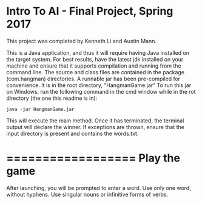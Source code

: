 # Intro To AI - Final Project, Spring 2017

This project was completed by Kenneth Li and Austin Mann.

This is a Java application, and thus it will require having Java installed on the target system. For best results, have the latest jdk installed on your machine and ensure that it supports compilation and running from the command line.
The source and class files are contained in the package (com.hangman) directories. A runnable jar has been pre-compiled for convenience. It is in the root 
directory, "HangmanGame.jar"
To run this jar on Windows, run the following command in the cmd window while in the rot directory (the one this readme is in):

	java -jar HangmanGame.jar
  
This will execute the main method. Once it has terminated, the terminal output will declare the winner.
If exceptions are thrown, ensure that the input directory is present and contains the words.txt. 

==================
Play the game
==================

After launching, you will be prompted to enter a word. Use only one word, without hyphens. Use singular nouns 
or infinitive forms of verbs. 


